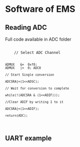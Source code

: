 Software of EMS
===============

Reading ADC
-------------------
Full code available in ADC folder

<code>
	// Select ADC Channel

	ADMUX	&=	0xf0;
	ADMUX	|=	0; ADC0

	// Start Single conversion

	ADCSRA|=(1<<ADSC);

	// Wait for conversion to complete

	while(!(ADCSRA & (1<<ADIF)));

	//Clear ADIF by writing 1 to it

	ADCSRA|=(1<<ADIF);

	return(ADC);

</code>

UART example
-------------------
